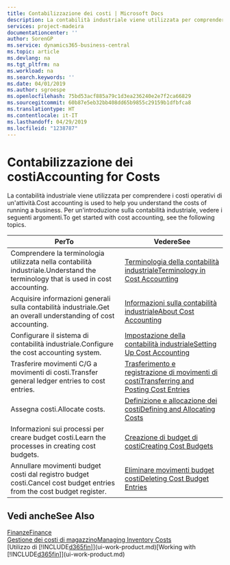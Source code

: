 ```yaml
---
title: Contabilizzazione dei costi | Microsoft Docs
description: La contabilità industriale viene utilizzata per comprendere i costi operativi di un'attività. Per un'introduzione sulla contabilità industriale, vedere i seguenti argomenti.
services: project-madeira
documentationcenter: ''
author: SorenGP
ms.service: dynamics365-business-central
ms.topic: article
ms.devlang: na
ms.tgt_pltfrm: na
ms.workload: na
ms.search.keywords: ''
ms.date: 04/01/2019
ms.author: sgroespe
ms.openlocfilehash: 75bd53acf885a79c1d3ea236240e2e7f2ca66829
ms.sourcegitcommit: 60b87e5eb32bb408dd65b9855c29159b1dfbfca8
ms.translationtype: HT
ms.contentlocale: it-IT
ms.lasthandoff: 04/29/2019
ms.locfileid: "1238787"
---
```

# <a name="accounting-for-costs"></a><span data-ttu-id="51a63-104">Contabilizzazione dei costi</span><span class="sxs-lookup"><span data-stu-id="51a63-104">Accounting for Costs</span></span>
<span data-ttu-id="51a63-105">La contabilità industriale viene utilizzata per comprendere i costi operativi di un'attività.</span><span class="sxs-lookup"><span data-stu-id="51a63-105">Cost accounting is used to help you understand the costs of running a business.</span></span> <span data-ttu-id="51a63-106">Per un'introduzione sulla contabilità industriale, vedere i seguenti argomenti.</span><span class="sxs-lookup"><span data-stu-id="51a63-106">To get started with cost accounting, see the following topics.</span></span>  

|<span data-ttu-id="51a63-107">Per</span><span class="sxs-lookup"><span data-stu-id="51a63-107">To</span></span>|<span data-ttu-id="51a63-108">Vedere</span><span class="sxs-lookup"><span data-stu-id="51a63-108">See</span></span>|  
|--------|---------|  
|<span data-ttu-id="51a63-109">Comprendere la terminologia utilizzata nella contabilità industriale.</span><span class="sxs-lookup"><span data-stu-id="51a63-109">Understand the terminology that is used in cost accounting.</span></span>|[<span data-ttu-id="51a63-110">Terminologia della contabilità industriale</span><span class="sxs-lookup"><span data-stu-id="51a63-110">Terminology in Cost Accounting</span></span>](finance-terminology-in-cost-accounting.md)|  
|<span data-ttu-id="51a63-111">Acquisire informazioni generali sulla contabilità industriale.</span><span class="sxs-lookup"><span data-stu-id="51a63-111">Get an overall understanding of cost accounting.</span></span>|[<span data-ttu-id="51a63-112">Informazioni sulla contabilità industriale</span><span class="sxs-lookup"><span data-stu-id="51a63-112">About Cost Accounting</span></span>](finance-about-cost-accounting.md)|  
|<span data-ttu-id="51a63-113">Configurare il sistema di contabilità industriale.</span><span class="sxs-lookup"><span data-stu-id="51a63-113">Configure the cost accounting system.</span></span>|[<span data-ttu-id="51a63-114">Impostazione della contabilità industriale</span><span class="sxs-lookup"><span data-stu-id="51a63-114">Setting Up Cost Accounting</span></span>](finance-set-up-cost-accounting.md)|  
|<span data-ttu-id="51a63-115">Trasferire movimenti C/G a movimenti di costi.</span><span class="sxs-lookup"><span data-stu-id="51a63-115">Transfer general ledger entries to cost entries.</span></span>|[<span data-ttu-id="51a63-116">Trasferimento e registrazione di movimenti di costi</span><span class="sxs-lookup"><span data-stu-id="51a63-116">Transferring and Posting Cost Entries</span></span>](finance-transfer-and-post-cost-entries.md)|  
|<span data-ttu-id="51a63-117">Assegna costi.</span><span class="sxs-lookup"><span data-stu-id="51a63-117">Allocate costs.</span></span>|[<span data-ttu-id="51a63-118">Definizione e allocazione dei costi</span><span class="sxs-lookup"><span data-stu-id="51a63-118">Defining and Allocating Costs</span></span>](finance-define-and-allocate-costs.md)|  
|<span data-ttu-id="51a63-119">Informazioni sui processi per creare budget costi.</span><span class="sxs-lookup"><span data-stu-id="51a63-119">Learn the processes in creating cost budgets.</span></span>|[<span data-ttu-id="51a63-120">Creazione di budget di costi</span><span class="sxs-lookup"><span data-stu-id="51a63-120">Creating Cost Budgets</span></span>](finance-create-cost-budgets.md)|
|<span data-ttu-id="51a63-121">Annullare movimenti budget costi dal registro budget costi.</span><span class="sxs-lookup"><span data-stu-id="51a63-121">Cancel cost budget entries from the cost budget register.</span></span>|[<span data-ttu-id="51a63-122">Eliminare movimenti budget costi</span><span class="sxs-lookup"><span data-stu-id="51a63-122">Deleting Cost Budget Entries</span></span>](finance-how-to-delete-cost-budget-entries.md)| 


## <a name="see-also"></a><span data-ttu-id="51a63-123">Vedi anche</span><span class="sxs-lookup"><span data-stu-id="51a63-123">See Also</span></span>  
[<span data-ttu-id="51a63-124">Finanze</span><span class="sxs-lookup"><span data-stu-id="51a63-124">Finance</span></span>](finance.md)  
[<span data-ttu-id="51a63-125">Gestione dei costi di magazzino</span><span class="sxs-lookup"><span data-stu-id="51a63-125">Managing Inventory Costs</span></span>](finance-manage-inventory-costs.md)  
<span data-ttu-id="51a63-126">[Utilizzo di [!INCLUDE[d365fin](includes/d365fin_md.md)]](ui-work-product.md)</span><span class="sxs-lookup"><span data-stu-id="51a63-126">[Working with [!INCLUDE[d365fin](includes/d365fin_md.md)]](ui-work-product.md)</span></span>
